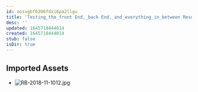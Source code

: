 ```yaml
---
id: oosvgbf6206fdxi6pa2llgu
title: 'Testing_the_front End,_back End,_and_everything_in_between Resources'
desc: ''
updated: 1645718444014
created: 1645718444014
stub: false
isDir: true
---
```

## Imported Assets
- ![RB-2018-11-1012.jpg](/assets/rb-2018-11-1012-chzjsr2ignf1.jpg)
